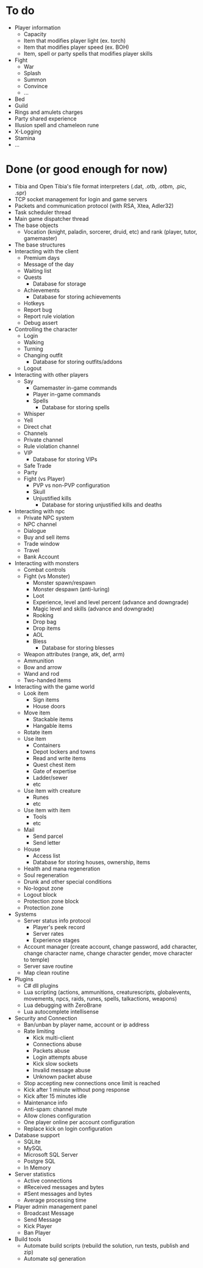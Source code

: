 # To do

- Player information
	- Capacity
	- Item that modifies player light (ex. torch)
	- Item that modifies player speed (ex. BOH)
	- Item, spell or party spells that modifies player skills
- Fight	
	- War
	- Splash
	- Summon
	- Convince
	- ...
- Bed
- Guild
- Rings and amulets charges
- Party shared experience
- Illusion spell and chameleon rune
- X-Logging
- Stamina
- ...

# Done (or good enough for now)

- Tibia and Open Tibia's file format interpreters (.dat, .otb, .otbm, .pic, .spr)
- TCP socket management for login and game servers
- Packets and communication protocol (with RSA, Xtea, Adler32)
- Task scheduler thread
- Main game dispatcher thread
- The base objects
	- Vocation (knight, paladin, sorcerer, druid, etc) and rank (player, tutor, gamemaster) 
- The base structures
- Interacting with the client
	- Premium days
	- Message of the day
	- Waiting list
	- Quests
		- Database for storage
	- Achievements
		- Database for storing achievements
	- Hotkeys
	- Report bug
	- Report rule violation
	- Debug assert
- Controlling the character
	- Login
	- Walking
	- Turning
	- Changing outfit
		- Database for storing outfits/addons
	- Logout
- Interacting with other players
	- Say
		- Gamemaster in-game commands
		- Player in-game commands
		- Spells
			- Database for storing spells
	- Whisper
	- Yell
	- Direct chat
	- Channels
	- Private channel
	- Rule violation channel
	- VIP
		- Database for storing VIPs
	- Safe Trade
	- Party
	- Fight (vs Player)
		- PVP vs non-PVP configuration
		- Skull 
		- Unjustified kills
			- Database for storing unjustified kills and deaths
- Interacting with npc
	- Private NPC system
	- NPC channel
	- Dialogue
	- Buy and sell items
	- Trade window
	- Travel
	- Bank Account
- Interacting with monsters
	- Combat controls
	- Fight (vs Monster)
		- Monster spawn/respawn	
		- Monster despawn (anti-luring)
		- Loot
		- Experience, level and level percent (advance and downgrade)
		- Magic level and skills (advance and downgrade)
		- Rooking
		- Drop bag
		- Drop items
		- AOL
		- Bless
			- Database for storing blesses
	- Weapon attributes (range, atk, def, arm)
	- Ammunition
	- Bow and arrow
	- Wand and rod
	- Two-handed items
- Interacting with the game world 
	- Look item
		- Sign items
		- House doors
	- Move item
		- Stackable items
		- Hangable items	
	- Rotate item
	- Use item
		- Containers
		- Depot lockers and towns
		- Read and write items
		- Quest chest item
		- Gate of expertise
		- Ladder/sewer
		- etc
	- Use item with creature
		- Runes
		- etc
	- Use item with item
		- Tools
		- etc
	- Mail
		- Send parcel
		- Send letter
	- House
		- Access list
		- Database for storing houses, ownership, items
	- Health and mana regeneration
	- Soul regeneration
	- Drunk and other special conditions
	- No-logout zone
	- Logout block
	- Protection zone block
	- Protection zone
- Systems
	- Server status info protocol
		- Player's peek record
		- Server rates
		- Experience stages
	- Account manager (create account, change password, add character, change character name, change character gender, move character to temple) 
	- Server save routine
	- Map clean routine
- Plugins
	- C# dll plugins
	- Lua scripting (actions, ammunitions, creaturescripts, globalevents, movements, npcs, raids, runes, spells, talkactions, weapons)
	- Lua debugging with ZeroBrane
	- Lua autocomplete intellisense
- Security and Connection
	- Ban/unban by player name, account or ip address
	- Rate limiting
		- Kick multi-client
		- Connections abuse
		- Packets abuse
		- Login attempts abuse
		- Kick slow sockets
		- Invalid message abuse
		- Unknown packet abuse	
	- Stop accepting new connections once limit is reached
	- Kick after 1 minute without pong response
	- Kick after 15 minutes idle
	- Maintenance info
	- Anti-spam: channel mute
	- Allow clones configuration
	- One player online per account configuration
	- Replace kick on login configuration
- Database support
	- SQLite
	- MySQL
	- Microsoft SQL Server 
	- Postgre SQL
	- In Memory
- Server statistics
	- Active connections
	- #Received messages and bytes
	- #Sent messages and bytes
	- Average processing time
- Player admin management panel
	- Broadcast Message
	- Send Message
	- Kick Player
	- Ban Player
- Build tools
	- Automate build scripts (rebuild the solution, run tests, publish and zip)
	- Automate sql generation